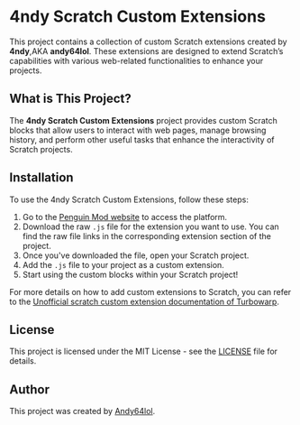 # 4ndy Scratch Custom Extensions

This project contains a collection of custom Scratch extensions created by **4ndy**,AKA **andy64lol**. These extensions are designed to extend Scratch’s capabilities with various web-related functionalities to enhance your projects.

## What is This Project?

The **4ndy Scratch Custom Extensions** project provides custom Scratch blocks that allow users to interact with web pages, manage browsing history, and perform other useful tasks that enhance the interactivity of Scratch projects.

## Installation

To use the 4ndy Scratch Custom Extensions, follow these steps:

1. Go to the [Penguin Mod website](https://penguinmod.com) to access the platform.
2. Download the raw `.js` file for the extension you want to use. You can find the raw file links in the corresponding extension section of the project.
3. Once you've downloaded the file, open your Scratch project.
4. Add the `.js` file to your project as a custom extension.
5. Start using the custom blocks within your Scratch project!

For more details on how to add custom extensions to Scratch, you can refer to the [Unofficial scratch custom extension documentation of Turbowarp](https://docs.turbowarp.org/development/extensions/introduction).

## License

This project is licensed under the MIT License - see the [LICENSE](LICENSE) file for details.

## Author

This project was created by [Andy64lol](https://github.com/andy64lol).
